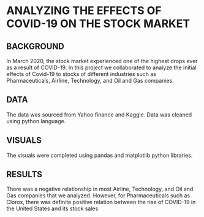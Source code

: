 # ANALYZING THE EFFECTS OF COVID-19 ON THE STOCK MARKET


## BACKGROUND

In March 2020, the stock market experienced one of the highest drops ever as a result of COVID-19.  In this project we collaborated to analyze the initial effects of Covid-19 to stocks of different industries such as Pharmaceuticals, Airline, Technology, and Oil and Gas companies.

## DATA
The data was sourced from Yahoo finance and Kaggle. Data was cleaned using python language.

## VISUALS
The visuals were completed using pandas and matplotlib python libraries. 

## RESULTS
There was a negative relationship in most Airline, Technology, and Oil and Gas companies that we analyzed. However, for Pharmaceuticals such as Clorox, there was definite positive relation between the rise of COVID-19 in the United States and its stock sales
